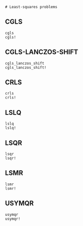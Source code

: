 ```@meta
# Least-squares problems
```

## CGLS

```@docs
cgls
cgls!
```

## CGLS-LANCZOS-SHIFT

```@docs
cgls_lanczos_shift
cgls_lanczos_shift!
```

## CRLS

```@docs
crls
crls!
```

## LSLQ

```@docs
lslq
lslq!
```

## LSQR

```@docs
lsqr
lsqr!
```

## LSMR

```@docs
lsmr
lsmr!
```

## USYMQR

```@docs
usymqr
usymqr!
```
